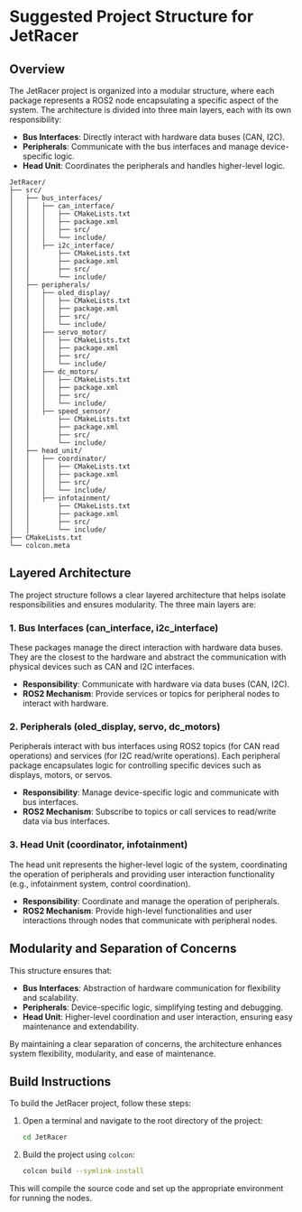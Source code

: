 # Suggested Project Structure for JetRacer

## Overview

The JetRacer project is organized into a modular structure, where each package represents a ROS2 node encapsulating a specific aspect of the system. The architecture is divided into three main layers, each with its own responsibility:

- **Bus Interfaces**: Directly interact with hardware data buses (CAN, I2C).
- **Peripherals**: Communicate with the bus interfaces and manage device-specific logic.
- **Head Unit**: Coordinates the peripherals and handles higher-level logic.

```
JetRacer/
├── src/
│   ├── bus_interfaces/
│   │   ├── can_interface/
│   │   │   ├── CMakeLists.txt
│   │   │   ├── package.xml
│   │   │   ├── src/
│   │   │   └── include/
│   │   ├── i2c_interface/
│   │       ├── CMakeLists.txt
│   │       ├── package.xml
│   │       ├── src/
│   │       └── include/
│   ├── peripherals/
│   │   ├── oled_display/
│   │   │   ├── CMakeLists.txt
│   │   │   ├── package.xml
│   │   │   ├── src/
│   │   │   └── include/
│   │   ├── servo_motor/
│   │   │   ├── CMakeLists.txt
│   │   │   ├── package.xml
│   │   │   ├── src/
│   │   │   └── include/
│   │   ├── dc_motors/
│   │   │   ├── CMakeLists.txt
│   │   │   ├── package.xml
│   │   │   ├── src/
│   │   │   └── include/
│   │   ├── speed_sensor/
│   │       ├── CMakeLists.txt
│   │       ├── package.xml
│   │       ├── src/
│   │       └── include/
│   ├── head_unit/
│   │   ├── coordinator/
│   │   │   ├── CMakeLists.txt
│   │   │   ├── package.xml
│   │   │   ├── src/
│   │   │   └── include/
│   │   ├── infotainment/
│   │       ├── CMakeLists.txt
│   │       ├── package.xml
│   │       ├── src/
│   │       └── include/
├── CMakeLists.txt
└── colcon.meta
```

## Layered Architecture

The project structure follows a clear layered architecture that helps isolate responsibilities and ensures modularity. The three main layers are:

### 1. **Bus Interfaces (can_interface, i2c_interface)**
These packages manage the direct interaction with hardware data buses. They are the closest to the hardware and abstract the communication with physical devices such as CAN and I2C interfaces.  
- **Responsibility**: Communicate with hardware via data buses (CAN, I2C).  
- **ROS2 Mechanism**: Provide services or topics for peripheral nodes to interact with hardware.

### 2. **Peripherals (oled_display, servo, dc_motors)**
Peripherals interact with bus interfaces using ROS2 topics (for CAN read operations) and services (for I2C read/write operations). Each peripheral package encapsulates logic for controlling specific devices such as displays, motors, or servos.  
- **Responsibility**: Manage device-specific logic and communicate with bus interfaces.  
- **ROS2 Mechanism**: Subscribe to topics or call services to read/write data via bus interfaces.

### 3. **Head Unit (coordinator, infotainment)**
The head unit represents the higher-level logic of the system, coordinating the operation of peripherals and providing user interaction functionality (e.g., infotainment system, control coordination).  
- **Responsibility**: Coordinate and manage the operation of peripherals.  
- **ROS2 Mechanism**: Provide high-level functionalities and user interactions through nodes that communicate with peripheral nodes.

## Modularity and Separation of Concerns

This structure ensures that:

- **Bus Interfaces**: Abstraction of hardware communication for flexibility and scalability.
- **Peripherals**: Device-specific logic, simplifying testing and debugging.
- **Head Unit**: Higher-level coordination and user interaction, ensuring easy maintenance and extendability.

By maintaining a clear separation of concerns, the architecture enhances system flexibility, modularity, and ease of maintenance.

## Build Instructions

To build the JetRacer project, follow these steps:

1. Open a terminal and navigate to the root directory of the project:
    ```bash
    cd JetRacer
    ```

2. Build the project using `colcon`:
    ```bash
    colcon build --symlink-install
    ```

This will compile the source code and set up the appropriate environment for running the nodes.

